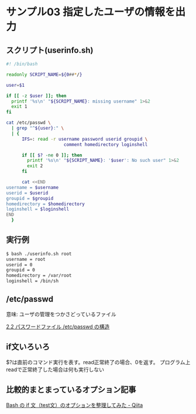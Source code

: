 # サンプル03 指定したユーザの情報を出力

## スクリプト(userinfo.sh)

```bash
#! /bin/bash

readonly SCRIPT_NAME=${0##*/}

user=$1

if [[ -z $user ]]; then
  printf '%s\n' "${SCRIPT_NAME}: missing username" 1>&2
  exit 1
fi

cat /etc/passwd \
  | grep "^${user}:" \
  | {
      IFS=: read -r username password userid groupid \
                      comment homedirectory loginshell

      if [[ $? -ne 0 ]]; then
        printf '%s\n' "${SCRIPT_NAME}: '$user': No such user" 1>&2
        exit 2
      fi

      cat <<END
username = $username
userid = $userid
groupid = $groupid
homedirectory = $homedirectory
loginshell = $loginshell
END
  }
```

## 実行例

```bash
$ bash ./userinfo.sh root                                                                                                                                                                                                 09:15:20
username = root
userid = 0
groupid = 0
homedirectory = /var/root
loginshell = /bin/sh
```

## /etc/passwd

意味: ユーザの管理をつかさどっているファイル

[2.2 パスワードファイル /etc/passwd の構造](https://www.wakhok.ac.jp/biblion/1997/sysadmin/node18.html)

## if文いろいろ

$?は直前のコマンド実行を表す。read正常終了の場合、0を返す。
プログラム上readで正常終了した場合は何も実行しない

## 比較的まとまっているオプション記事

[Bash の if 文（test文）のオプションを整理してみた - Qiita](https://qiita.com/wakayama-y/items/a9b7380263da77e51711)
